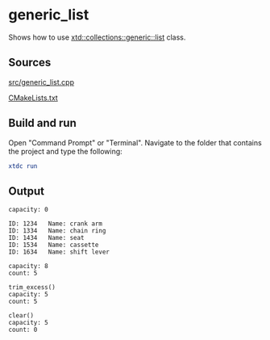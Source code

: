 # generic_list

Shows how to use [xtd::collections::generic::list](https://gammasoft71.github.io/xtd/reference_guides/latest/classxtd_1_1collections_1_1generic_1_1list.html) class.

## Sources

[src/generic_list.cpp](src/generic_list.cpp)

[CMakeLists.txt](CMakeLists.txt)

## Build and run

Open "Command Prompt" or "Terminal". Navigate to the folder that contains the project and type the following:

```cmake
xtdc run
```

## Output

```
capacity: 0

ID: 1234   Name: crank arm
ID: 1334   Name: chain ring
ID: 1434   Name: seat
ID: 1534   Name: cassette
ID: 1634   Name: shift lever

capacity: 8
count: 5

trim_excess()
capacity: 5
count: 5

clear()
capacity: 5
count: 0
```
